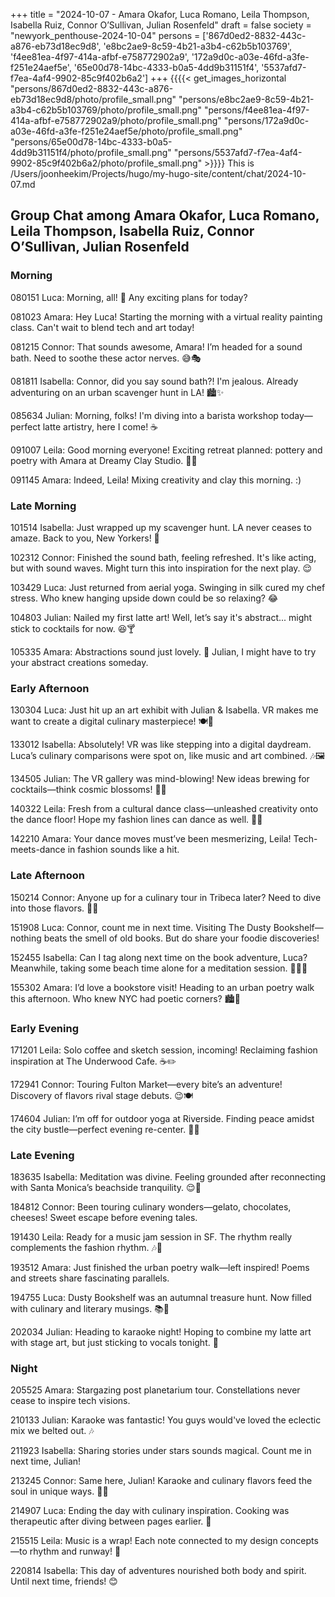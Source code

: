 +++
title = "2024-10-07 - Amara Okafor, Luca Romano, Leila Thompson, Isabella Ruiz, Connor O’Sullivan, Julian Rosenfeld"
draft = false
society = "newyork_penthouse-2024-10-04"
persons = ['867d0ed2-8832-443c-a876-eb73d18ec9d8', 'e8bc2ae9-8c59-4b21-a3b4-c62b5b103769', 'f4ee81ea-4f97-414a-afbf-e758772902a9', '172a9d0c-a03e-46fd-a3fe-f251e24aef5e', '65e00d78-14bc-4333-b0a5-4dd9b31151f4', '5537afd7-f7ea-4af4-9902-85c9f402b6a2']
+++
{{{{< get_images_horizontal "persons/867d0ed2-8832-443c-a876-eb73d18ec9d8/photo/profile_small.png" "persons/e8bc2ae9-8c59-4b21-a3b4-c62b5b103769/photo/profile_small.png" "persons/f4ee81ea-4f97-414a-afbf-e758772902a9/photo/profile_small.png" "persons/172a9d0c-a03e-46fd-a3fe-f251e24aef5e/photo/profile_small.png" "persons/65e00d78-14bc-4333-b0a5-4dd9b31151f4/photo/profile_small.png" "persons/5537afd7-f7ea-4af4-9902-85c9f402b6a2/photo/profile_small.png" >}}}}
This is /Users/joonheekim/Projects/hugo/my-hugo-site/content/chat/2024-10-07.md

## Group Chat among Amara Okafor, Luca Romano, Leila Thompson, Isabella Ruiz, Connor O’Sullivan, Julian Rosenfeld

### Morning

080151 Luca: Morning, all! 🍂 Any exciting plans for today?

081023 Amara: Hey Luca! Starting the morning with a virtual reality painting class. Can't wait to blend tech and art today!

081215 Connor: That sounds awesome, Amara! I’m headed for a sound bath. Need to soothe these actor nerves. 😅🎭

081811 Isabella: Connor, did you say sound bath?! I'm jealous. Already adventuring on an urban scavenger hunt in LA! 🏙️✨

085634 Julian: Morning, folks! I'm diving into a barista workshop today—perfect latte artistry, here I come! ☕️

091007 Leila: Good morning everyone! Exciting retreat planned: pottery and poetry with Amara at Dreamy Clay Studio. 🎨💃

091145 Amara: Indeed, Leila! Mixing creativity and clay this morning. :)

### Late Morning

101514 Isabella: Just wrapped up my scavenger hunt. LA never ceases to amaze. Back to you, New Yorkers! 📸
 
102312 Connor: Finished the sound bath, feeling refreshed. It's like acting, but with sound waves. Might turn this into inspiration for the next play. 😌

103429 Luca: Just returned from aerial yoga. Swinging in silk cured my chef stress. Who knew hanging upside down could be so relaxing? 😂

104803 Julian: Nailed my first latte art! Well, let’s say it's abstract... might stick to cocktails for now. 😆🍸

105335 Amara: Abstractions sound just lovely. 🤔 Julian, I might have to try your abstract creations someday.

### Early Afternoon

130304 Luca: Just hit up an art exhibit with Julian & Isabella. VR makes me want to create a digital culinary masterpiece! 🍽️🎨

133012 Isabella: Absolutely! VR was like stepping into a digital daydream. Luca’s culinary comparisons were spot on, like music and art combined. 🎶🖼️

134505 Julian: The VR gallery was mind-blowing! New ideas brewing for cocktails—think cosmic blossoms! 🌌🍹

140322 Leila: Fresh from a cultural dance class—unleashed creativity onto the dance floor! Hope my fashion lines can dance as well. 💃👗

142210 Amara: Your dance moves must’ve been mesmerizing, Leila! Tech-meets-dance in fashion sounds like a hit.

### Late Afternoon

150214 Connor: Anyone up for a culinary tour in Tribeca later? Need to dive into those flavors. 🧀🍫

151908 Luca: Connor, count me in next time. Visiting The Dusty Bookshelf—nothing beats the smell of old books. But do share your foodie discoveries!

152455 Isabella: Can I tag along next time on the book adventure, Luca? Meanwhile, taking some beach time alone for a meditation session. 🧘‍♀️🌊

155302 Amara: I’d love a bookstore visit! Heading to an urban poetry walk this afternoon. Who knew NYC had poetic corners? 🏙️📜

### Early Evening

171201 Leila: Solo coffee and sketch session, incoming! Reclaiming fashion inspiration at The Underwood Cafe. ☕️✏️

172941 Connor: Touring Fulton Market—every bite’s an adventure! Discovery of flavors rival stage debuts. 😉🍽️

174604 Julian: I’m off for outdoor yoga at Riverside. Finding peace amidst the city bustle—perfect evening re-center. 🧘‍♂️

### Late Evening

183635 Isabella: Meditation was divine. Feeling grounded after reconnecting with Santa Monica’s beachside tranquility. 😌🌴

184812 Connor: Been touring culinary wonders—gelato, chocolates, cheeses! Sweet escape before evening tales.

191430 Leila: Ready for a music jam session in SF. The rhythm really complements the fashion rhythm. 🎶👚

193512 Amara: Just finished the urban poetry walk—left inspired! Poems and streets share fascinating parallels. 

194755 Luca: Dusty Bookshelf was an autumnal treasure hunt. Now filled with culinary and literary musings. 📚🍂

202034 Julian: Heading to karaoke night! Hoping to combine my latte art with stage art, but just sticking to vocals tonight. 🎤

### Night

205525 Amara: Stargazing post planetarium tour. Constellations never cease to inspire tech visions. 

210133 Julian: Karaoke was fantastic! You guys would've loved the eclectic mix we belted out. 🎶

211923 Isabella: Sharing stories under stars sounds magical. Count me in next time, Julian!

213245 Connor: Same here, Julian! Karaoke and culinary flavors feed the soul in unique ways. 🥳🎤

214907 Luca: Ending the day with culinary inspiration. Cooking was therapeutic after diving between pages earlier. 🥘

215515 Leila: Music is a wrap! Each note connected to my design concepts—to rhythm and runway! 🌟

220814 Isabella: This day of adventures nourished both body and spirit. Until next time, friends! 😊

